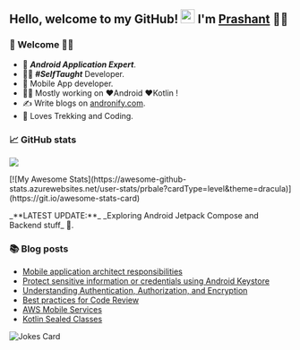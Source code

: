 ## Hello, welcome to my GitHub! <img src="https://raw.githubusercontent.com/zluvsand/zluvsand/master/wave.gif" width="25px"> I'm [Prashant]() 🙋‍♂️

### 🎍 Welcome 👨‍💻

- 👦 ***Android Application Expert***.
- 👨‍💻 ***#SelfTaught*** Developer.
- 📱 Mobile App developer.
- 👨‍💻 Mostly working on ❤️Android ❤️Kotlin !
- ✍️ Write blogs on [andronify.com](https://andronify.com).
- 🚵 Loves Trekking and Coding.

### 📈 GitHub stats
<p><img src="https://github-readme-streak-stats.herokuapp.com/?user=prbale&theme=dracula"/></p>
<p>[![My Awesome Stats](https://awesome-github-stats.azurewebsites.net/user-stats/prbale?cardType=level&theme=dracula)](https://git.io/awesome-stats-card)</p>
<!-- <p><img src="https://github-readme-stats.vercel.app/api/top-langs?username=prbale&theme=dracula"/></p>
 -->
_**LATEST UPDATE:**_ _Exploring Android Jetpack Compose and Backend stuff_ 🥽.

### 📚 Blog posts
- [Mobile application architect responsibilities](https://andronify.com/mobile-application-architect-responsibilities/)
- [Protect sensitive information or credentials using Android Keystore](https://andronify.com/android-keystore/)
- [Understanding Authentication, Authorization, and Encryption](https://andronify.com/auth-autho-encr/)
- [Best practices for Code Review](https://andronify.com/best-code-review-practices/)
- [AWS Mobile Services](https://andronify.com/aws-mobile-services/)
- [Kotlin Sealed Classes](https://andronify.com/sealed-classe/)<p></p>


![Jokes Card](https://readme-jokes.vercel.app/api)
